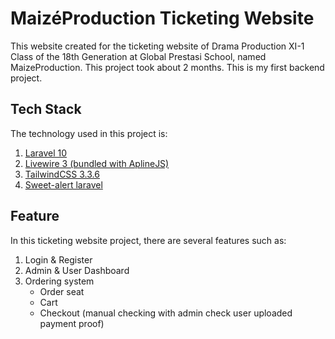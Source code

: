 # MaizéProduction Ticketing Website
This website created for the ticketing website of Drama Production XI-1 Class of the 18th Generation at Global Prestasi School, named MaizeProduction. This project took about 2 months. This is my first backend project.
## Tech Stack
The technology used in this project is:

 1. [Laravel 10](https://laravel.com/)
 2. [Livewire 3 (bundled with AplineJS)](https://livewire.laravel.com/)
 3. [TailwindCSS 3.3.6](https://tailwindcss.com/)
 4. [Sweet-alert laravel](https://github.com/realrashid/sweet-alert)

## Feature
In this ticketing website project, there are several features such as:
 1. Login & Register
 2. Admin & User Dashboard
 3. Ordering system
	 - Order seat
	 - Cart
	 - Checkout (manual checking with admin check user uploaded payment proof)
